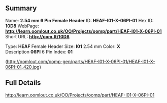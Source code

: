 

 ## Summary
Name: __2.54 mm 6 Pin Female Header__
ID: __HEAF-I01-X-06PI-01__
Hex ID: __10D8__
WebPage: __http://learn.oomlout.co.uk/OO/Projects/oomp/part/HEAF-I01-X-06PI-01__
Short URL: __http://oom.lt/10D8__

Type: __HEAF__ Female Header 
Size: __I01__ 2.54 mm 
Color: __X__  
Description __06PI__ 6 Pin 
Index: __01__


(http://oomlout.com/oomp-gen/parts/HEAF-I01-X-06PI-01/HEAF-I01-X-06PI-01_420.jpg)


 ## Full Details
 http://learn.oomlout.co.uk/OO/Projects/oomp/part/HEAF-I01-X-06PI-01














